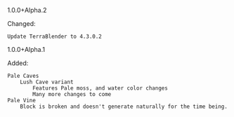 1.0.0+Alpha.2

Changed:
    
    Update TerraBlender to 4.3.0.2

1.0.0+Alpha.1


Added:

    Pale Caves
        Lush Cave variant
            Features Pale moss, and water color changes
            Many more changes to come
    Pale Vine
        Block is broken and doesn't generate naturally for the time being.

